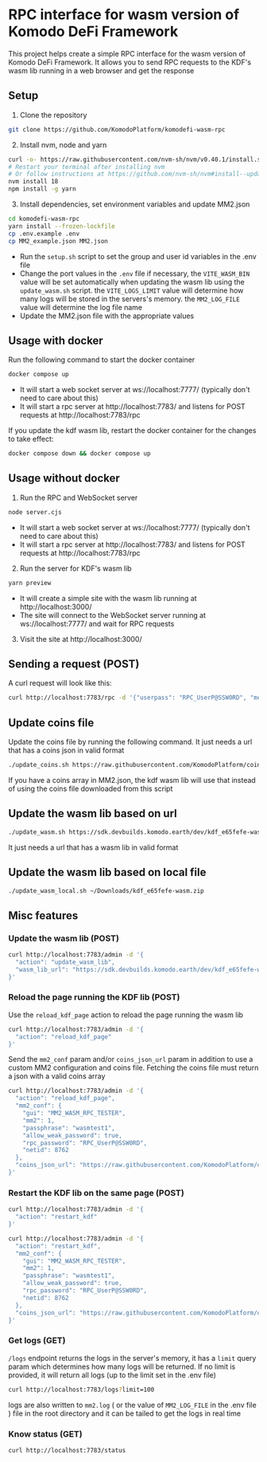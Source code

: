 # RPC interface for wasm version of Komodo DeFi Framework

This project helps create a simple RPC interface for the wasm version of Komodo DeFi Framework. It allows you to send RPC requests to the KDF's wasm lib running in a web browser and get the response

## Setup

1. Clone the repository

```bash
git clone https://github.com/KomodoPlatform/komodefi-wasm-rpc
```

2. Install nvm, node and yarn

```bash
curl -o- https://raw.githubusercontent.com/nvm-sh/nvm/v0.40.1/install.sh | bash
# Restart your terminal after installing nvm
# Or follow instructions at https://github.com/nvm-sh/nvm#install--update-script
nvm install 18
npm install -g yarn
```

3. Install dependencies, set environment variables and update MM2.json

```bash
cd komodefi-wasm-rpc
yarn install --frozen-lockfile
cp .env.example .env
cp MM2_example.json MM2.json
```

- Run the `setup.sh` script to set the group and user id variables in the .env file
- Change the port values in the `.env` file if necessary, the `VITE_WASM_BIN` value will be set automatically when updating the wasm lib using the `update_wasm.sh` script. the `VITE_LOGS_LIMIT` value will determine how many logs will be stored in the servers's memory. the `MM2_LOG_FILE` value will determine the log file name
- Update the MM2.json file with the appropriate values

## Usage with docker

Run the following command to start the docker container

```bash
docker compose up
```

- It will start a web socket server at ws://localhost:7777/ (typically don't need to care about this)
- It will start a rpc server at http://localhost:7783/ and listens for POST requests at http://localhost:7783/rpc

If you update the kdf wasm lib, restart the docker container for the changes to take effect:

```bash
docker compose down && docker compose up
```

## Usage without docker

1. Run the RPC and WebSocket server

```bash
node server.cjs
```

- It will start a web socket server at ws://localhost:7777/ (typically don't need to care about this)
- It will start a rpc server at http://localhost:7783/ and listens for POST requests at http://localhost:7783/rpc

2. Run the server for KDF's wasm lib

```bash
yarn preview
```

- It will create a simple site with the wasm lib running at http://localhost:3000/
- The site will connect to the WebSocket server running at ws://localhost:7777/ and wait for RPC requests

3. Visit the site at http://localhost:3000/

## Sending a request (POST)

A curl request will look like this:

```bash
curl http://localhost:7783/rpc -d '{"userpass": "RPC_UserP@SSW0RD", "method": "version"}'
```

## Update coins file

Update the coins file by running the following command. It just needs a url that has a coins json in valid format

```bash
./update_coins.sh https://raw.githubusercontent.com/KomodoPlatform/coins/master/coins
```

If you have a coins array in MM2.json, the kdf wasm lib will use that instead of using the coins file downloaded from this script

## Update the wasm lib based on url

```bash
./update_wasm.sh https://sdk.devbuilds.komodo.earth/dev/kdf_e65fefe-wasm.zip
```

It just needs a url that has a wasm lib in valid format

## Update the wasm lib based on local file

```bash
./update_wasm_local.sh ~/Downloads/kdf_e65fefe-wasm.zip
```

## Misc features

### Update the wasm lib (POST)

```bash
curl http://localhost:7783/admin -d '{
  "action": "update_wasm_lib",
  "wasm_lib_url": "https://sdk.devbuilds.komodo.earth/dev/kdf_e65fefe-wasm.zip"
}'
```

### Reload the page running the KDF lib (POST)

Use the `reload_kdf_page` action to reload the page running the wasm lib

```bash
curl http://localhost:7783/admin -d '{
  "action": "reload_kdf_page"
}'
```

Send the `mm2_conf` param and/or `coins_json_url` param in addition to use a custom MM2 configuration and coins file. Fetching the coins file must return a json with a valid coins array

```bash
curl http://localhost:7783/admin -d '{
  "action": "reload_kdf_page",
  "mm2_conf": {
    "gui": "MM2_WASM_RPC_TESTER",
    "mm2": 1,
    "passphrase": "wasmtest1",
    "allow_weak_password": true,
    "rpc_password": "RPC_UserP@SSW0RD",
    "netid": 8762
  },
  "coins_json_url": "https://raw.githubusercontent.com/KomodoPlatform/coins/cosmos/coins"
}'
```

### Restart the KDF lib on the same page (POST)

```bash
curl http://localhost:7783/admin -d '{
  "action": "restart_kdf"
}'
```

```bash
curl http://localhost:7783/admin -d '{
  "action": "restart_kdf",
  "mm2_conf": {
    "gui": "MM2_WASM_RPC_TESTER",
    "mm2": 1,
    "passphrase": "wasmtest1",
    "allow_weak_password": true,
    "rpc_password": "RPC_UserP@SSW0RD",
    "netid": 8762
  },
  "coins_json_url": "https://raw.githubusercontent.com/KomodoPlatform/coins/solana/coins"
}'
```

### Get logs (GET)

`/logs` endpoint returns the logs in the server's memory, it has a `limit` query param which determines how many logs will be returned. If no limit is provided, it will return all logs (up to the limit set in the .env file)

```bash
curl http://localhost:7783/logs?limit=100
```

logs are also written to `mm2.log` ( or the value of `MM2_LOG_FILE` in the .env file ) file in the root directory and it can be tailed to get the logs in real time

### Know status (GET)

```bash
curl http://localhost:7783/status
```
